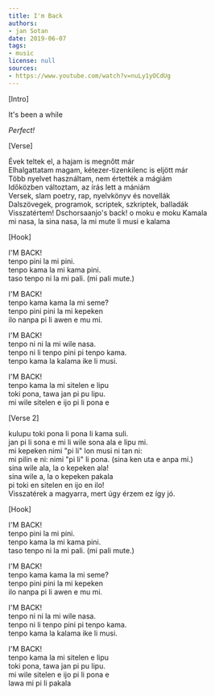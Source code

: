 ```yaml
---
title: I'm Back
authors:
- jan Sotan
date: 2019-06-07
tags:
- music
license: null
sources:
- https://www.youtube.com/watch?v=nuLy1yOCdUg
---
```


[Intro]

It's been a while

*Perfect!*

[Verse]

Évek teltek el, a hajam is megnőtt már  \
Elhalgattatam magam, kétezer-tizenkilenc is eljött már  \
Több nyelvet használtam, nem értették a mágiám  \
Időközben változtam, az írás lett a mániám  \
Versek, slam poetry, rap, nyelvkönyv és novellák  \
Dalszövegek, programok, scriptek, szkriptek, balladák  \
Visszatértem! Dschorsaanjo's back! o moku e moku Kamala  \
mi nasa, la sina nasa, la mi mute li musi e kalama

[Hook]

I'M BACK!  \
tenpo pini la mi pini.  \
tenpo kama la mi kama pini.  \
taso tenpo ni la mi pali. (mi pali mute.)

I'M BACK!  \
tenpo kama kama la mi seme?  \
tenpo pini pini la mi kepeken  \
ilo nanpa pi li awen e mu mi.

I'M BACK!  \
tenpo ni ni la mi wile nasa.  \
tenpo ni li tenpo pini pi tenpo kama.  \
tenpo kama la kalama ike li musi.

I'M BACK!  \
tenpo kama la mi sitelen e lipu  \
toki pona, tawa jan pi pu lipu.  \
mi wile sitelen e ijo pi li pona e

[Verse 2]

kulupu toki pona li pona li kama suli.  \
jan pi li sona e mi li wile sona ala e lipu mi.  \
mi kepeken nimi "pi li" lon musi ni tan ni:  \
mi pilin e ni: nimi "pi li" li pona. (sina ken uta e anpa mi.)  \
sina wile ala, la o kepeken ala!  \
sina wile a, la o kepeken pakala  \
pi toki en sitelen en ijo en ilo!  \
Visszatérek a magyarra, mert úgy érzem ez így jó.

[Hook]

I'M BACK!  \
tenpo pini la mi pini.  \
tenpo kama la mi kama pini.  \
taso tenpo ni la mi pali. (mi pali mute.)

I'M BACK!  \
tenpo kama kama la mi seme?  \
tenpo pini pini la mi kepeken  \
ilo nanpa pi li awen e mu mi.

I'M BACK!  \
tenpo ni ni la mi wile nasa.  \
tenpo ni li tenpo pini pi tenpo kama.  \
tenpo kama la kalama ike li musi.

I'M BACK!  \
tenpo kama la mi sitelen e lipu  \
toki pona, tawa jan pi pu lipu.  \
mi wile sitelen e ijo pi li pona e  \
lawa mi pi li pakala
